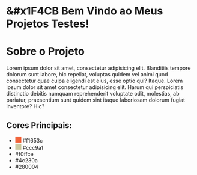 # &#x1F4CB Bem Vindo ao Meus Projetos Testes!

<h1>Sobre o Projeto</h1>
<p>Lorem ipsum dolor sit amet, consectetur adipisicing elit. Blanditiis tempore dolorum sunt labore, hic repellat, voluptas quidem vel animi quod consectetur quae culpa eligendi est eius, esse optio qui? Itaque. Lorem ipsum dolor sit amet consectetur adipisicing elit. Harum qui perspiciatis distinctio debitis numquam reprehenderit voluptate odit, molestias, ab pariatur, praesentium sunt quidem sint itaque laboriosam dolorum fugiat inventore? Hic?</p>

<h2> Cores Principais: </h2>

<ul>
  <li><img src="img/readme/f1653c.png" alt="Icone de Cor"> #f1653c</li>
  <li><img src="img/readme/ccc9a1.png" alt="Icone de Cor"> #ccc9a1</li>
  <li>#f0ffce</li>
  <li>#4c230a</li>
  <li>#280004</li>
</ul>
